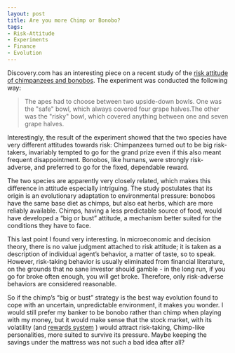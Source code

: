```yaml
---
layout: post
title: Are you more Chimp or Bonobo?
tags:
- Risk-Attitude
- Experiments
- Finance
- Evolution
---
```


Discovery.com has an interesting piece on a recent study of the 
[risk attitude of chimpanzees and bonobos](http://dsc.discovery.com/news/2008/03/27/risk-primate-bonobo.html). The experiment was conducted the following way:

> The apes had to choose between two upside-down bowls. One was the "safe" bowl, which always covered four grape halves.The other was the "risky" bowl, which covered anything between one and seven grape halves. 

<!--more-->

Interestingly, the result of the experiment showed that the two species have very different attitudes towards risk: Chimpanzees turned out to be big risk-takers, invariably tempted to go for the grand prize even if this also meant frequent disappointment. Bonobos, like humans, were strongly risk-adverse, and preferred to go for the fixed, dependable reward.
	
The two species are apparently very closely related, which makes this difference in attitude especially intriguing. The study postulates that its origin is an evolutionary adaptation to environmental pressure: bonobos have the same base diet as chimps, but also eat herbs, which are more reliably available. Chimps, having a less predictable source of food, would have developed a &ldquo;big or bust&rdquo; attitude, a mechanism better suited for the conditions they have to face.


This last point I found very interesting. In microeconomic and decision theory, there is no value judgment attached to risk attitude; it is taken as a description of individual agent&rsquo;s behavior, a matter of taste, so to speak. However, risk-taking behavior is usually eliminated from financial literature, on the grounds that no sane investor should gamble - in the long run, if you go for broke often enough, you will get broke. Therefore, only risk-adverse behaviors are considered reasonable.


So if the chimp&rsquo;s &ldquo;big or bust&rdquo; strategy is the best way evolution found to cope with an uncertain, unpredictable environment, it makes you wonder. I would still prefer my banker to be bonobo rather than chimp when playing with my money, but it would make sense that the stock market, with its volatility (and [rewards system](http://www.newyorker.com/talk/financial/2007/11/12/071112ta_talk_surowiecki)
) would attract risk-taking, Chimp-like personalities, more suited to survive its pressure. Maybe keeping the savings under the mattress was not such a bad idea after all?
